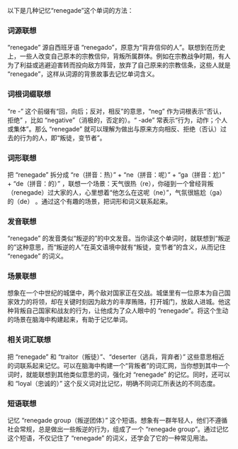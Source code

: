 以下是几种记忆“renegade”这个单词的方法：

### 词源联想
“renegade” 源自西班牙语 “renegado”，原意为“背弃信仰的人”。联想到在历史上，一些人改变自己原本的宗教信仰，背叛所属群体。例如在宗教战争时期，有人为了利益或逃避迫害转而投向敌方阵营，放弃了自己原来的宗教信条，这些人就是 “renegade”，这样从词源的背景故事去记忆单词含义。

### 词根词缀联想
“re -” 这个前缀有“回，向后；反对，相反”的意思，“neg” 作为词根表示“否认，拒绝” ，比如 “negative”（消极的，否定的）。“ -ade” 常表示“行为，动作；个人或集体”。那么 “renegade” 就可以理解为做出与原来方向相反、拒绝（否认）过去的行为的人，即“叛徒，变节者”。

### 词形联想
把 “renegade” 拆分成 “re（拼音：热）” + “ne（拼音：呢）” + “ga（拼音：尬）” + “de（拼音：的）” ，联想一个场景：天气很热（re），你碰到一个曾经背叛（renegade）过大家的人，心里想着“他怎么在这呢（ne）”，气氛很尴尬（ga）的（de） 。通过这个有趣的场景，把词形和词义联系起来。

### 发音联想
“renegade” 的发音类似“叛逆的”的中文发音。当你读这个单词时，就联想到“叛逆的”这种意思，而“叛逆的人”在英文语境中就有“叛徒，变节者”的含义，从而记住 “renegade” 的词义。

### 场景联想
想象在一个中世纪的城堡中，两个敌对国家正在交战。城堡里有一位原本为自己国家效力的将领，却在关键时刻因为敌方的丰厚贿赂，打开城门，放敌人进城。他这种背叛自己国家和战友的行为，让他成为了众人眼中的 “renegade”。将这个生动的场景在脑海中构建起来，有助于记忆单词。

### 相关词汇联想
把 “renegade” 和 “traitor（叛徒）”、“deserter（逃兵，背弃者）” 这些意思相近的词联系起来记忆。可以在脑海中构建一个“背叛者”的词汇网，当你想到其中一个词时，就能联想到其他类似意思的词，强化对 “renegade” 的记忆。同时，还可以和 “loyal（忠诚的）” 这个反义词对比记忆，明确不同词汇所表达的不同态度。

### 短语联想
记忆 “renegade group（叛逆团体）” 这个短语。想象有一群年轻人，他们不遵循社会常规，总是做出一些叛逆的行为，组成了一个 “renegade group”。通过记忆这个短语，不仅记住了 “renegade” 的词义，还学会了它的一种常见用法。 